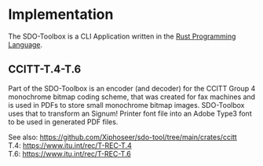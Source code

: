 # Implementation

The SDO-Toolbox is a CLI Application written in the
[Rust Programming Language](https://rust-lang.org).

## CCITT-T.4-T.6

Part of the SDO-Toolbox is an encoder (and decoder) for the CCITT Group 4
monochrome bitmap coding scheme, that was created for fax machines and
is used in PDFs to store small monochrome bitmap images. SDO-Toolbox
uses that to transform an Signum! Printer font file into an Adobe Type3
font to be used in generated PDF files.

See also: <https://github.com/Xiphoseer/sdo-tool/tree/main/crates/ccitt>  
T.4: <https://www.itu.int/rec/T-REC-T.4>  
T.6: <https://www.itu.int/rec/T-REC-T.6>